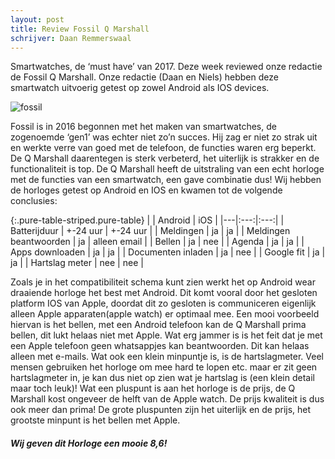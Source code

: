 ```yaml
---
layout: post
title: Review Fossil Q Marshall
schrijver: Daan Remmerswaal
---
```

Smartwatches, de ‘must have’ van 2017. Deze week reviewed onze redactie de Fossil Q Marshall. Onze redactie (Daan en Niels) hebben deze smartwatch uitvoerig getest op zowel Android als IOS devices.

![fossil](https://tweakers.net/i/TFkbo96PJY6IFCrevNWkYRFO1S4=/i/2001215537.png)

Fossil is in 2016 begonnen met het maken van smartwatches, de zogenoemde ‘gen1’ was echter niet zo’n succes. Hij zag er niet zo strak uit en werkte verre van goed met de telefoon, de functies waren erg beperkt. De Q Marshall daarentegen is sterk verbeterd, het uiterlijk is strakker en de functionaliteit is top. De Q Marshall heeft de uitstraling van een echt horloge met de functies van een smartwatch, een gave combinatie dus! Wij hebben de horloges getest op Android en IOS en kwamen tot de volgende conclusies:

{:.pure-table-striped.pure-table}
| | Android | iOS |
|---|:---:|:---:|
| Batterijduur | +-24 uur | +-24 uur | 
| Meldingen | ja | ja |
| Meldingen beantwoorden | ja | alleen email |
| Bellen | ja | nee |
| Agenda | ja | ja |
| Apps downloaden | ja | ja |
| Documenten inladen | ja | nee |
| Google  fit | ja | ja |
| Hartslag meter | nee | nee |

<script async src="//pagead2.googlesyndication.com/pagead/js/adsbygoogle.js"></script>
<ins class="adsbygoogle"
     style="display:block; text-align:center;"
     data-ad-layout="in-article"
     data-ad-format="fluid"
     data-ad-client="ca-pub-6396386417402834"
     data-ad-slot="5390335433"></ins>
<script>
     (adsbygoogle = window.adsbygoogle || []).push({});
</script>

Zoals je in het compatibiliteit schema kunt zien werkt het op Android wear draaiende horloge het best met Android. Dit komt vooral door het gesloten platform IOS van Apple, doordat dit zo gesloten is communiceren eigenlijk alleen Apple apparaten(apple watch) er optimaal mee. Een mooi voorbeeld hiervan is het bellen, met een Android telefoon kan de Q Marshall prima bellen, dit lukt helaas niet met Apple. Wat erg jammer is is het feit dat je met een Apple telefoon geen whatsappjes kan beantwoorden. Dit kan helaas alleen met e-mails.  Wat ook een klein minpuntje is, is de hartslagmeter. Veel mensen gebruiken het horloge om mee hard te lopen etc. maar er zit geen hartslagmeter in, je kan dus niet op zien wat je hartslag is (een klein detail maar toch leuk)! Wat een pluspunt is aan het horloge is de prijs, de Q Marshall kost ongeveer de helft van de Apple watch. De prijs kwaliteit is dus ook meer dan prima! De grote pluspunten zijn het uiterlijk en de prijs, het grootste minpunt is het bellen met Apple. 
##### Wij geven dit Horloge een mooie **8,6**!
